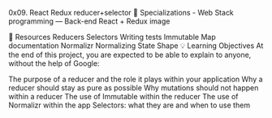 0x09. React Redux reducer+selector
📂 Specializations - Web Stack programming ― Back-end
React + Redux image

📕 Resources
Reducers
Selectors
Writing tests
Immutable Map documentation
Normalizr
Normalizing State Shape
💡 Learning Objectives
At the end of this project, you are expected to be able to explain to anyone, without the help of Google:

The purpose of a reducer and the role it plays within your application
Why a reducer should stay as pure as possible
Why mutations should not happen within a reducer
The use of Immutable within the reducer
The use of Normalizr within the app
Selectors: what they are and when to use them
